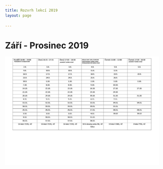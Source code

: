 ```yaml
---
title: Rozvrh lekcí 2019
layout: page

---
```

# Září - Prosinec 2019

###### ![](/uploads/upraveno.JPG)
